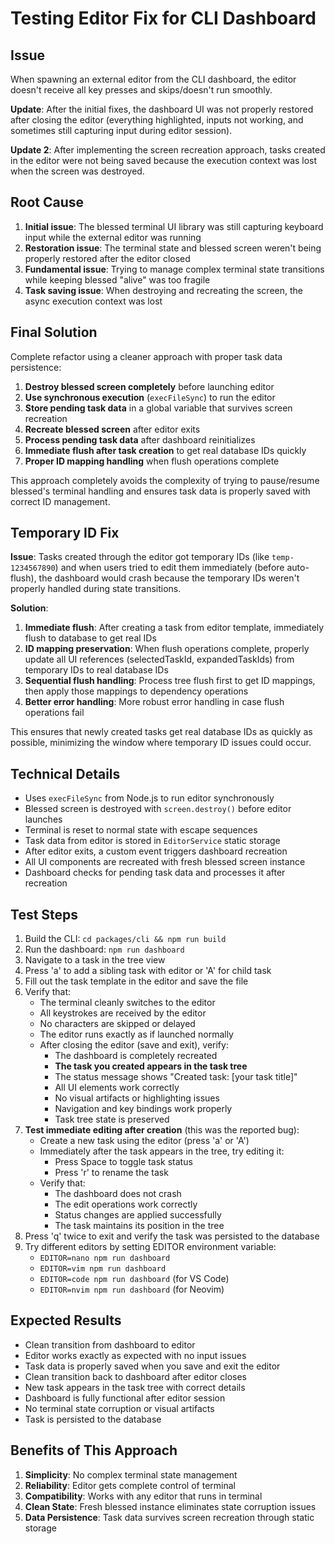 # Testing Editor Fix for CLI Dashboard

## Issue
When spawning an external editor from the CLI dashboard, the editor doesn't receive all key presses and skips/doesn't run smoothly.

**Update**: After the initial fixes, the dashboard UI was not properly restored after closing the editor (everything highlighted, inputs not working, and sometimes still capturing input during editor session).

**Update 2**: After implementing the screen recreation approach, tasks created in the editor were not being saved because the execution context was lost when the screen was destroyed.

## Root Cause
1. **Initial issue**: The blessed terminal UI library was still capturing keyboard input while the external editor was running
2. **Restoration issue**: The terminal state and blessed screen weren't being properly restored after the editor closed
3. **Fundamental issue**: Trying to manage complex terminal state transitions while keeping blessed "alive" was too fragile
4. **Task saving issue**: When destroying and recreating the screen, the async execution context was lost

## Final Solution
Complete refactor using a cleaner approach with proper task data persistence:
1. **Destroy blessed screen completely** before launching editor
2. **Use synchronous execution** (`execFileSync`) to run the editor
3. **Store pending task data** in a global variable that survives screen recreation
4. **Recreate blessed screen** after editor exits
5. **Process pending task data** after dashboard reinitializes
6. **Immediate flush after task creation** to get real database IDs quickly
7. **Proper ID mapping handling** when flush operations complete

This approach completely avoids the complexity of trying to pause/resume blessed's terminal handling and ensures task data is properly saved with correct ID management.

## Temporary ID Fix
**Issue**: Tasks created through the editor got temporary IDs (like `temp-1234567890`) and when users tried to edit them immediately (before auto-flush), the dashboard would crash because the temporary IDs weren't properly handled during state transitions.

**Solution**: 
1. **Immediate flush**: After creating a task from editor template, immediately flush to database to get real IDs
2. **ID mapping preservation**: When flush operations complete, properly update all UI references (selectedTaskId, expandedTaskIds) from temporary IDs to real database IDs  
3. **Sequential flush handling**: Process tree flush first to get ID mappings, then apply those mappings to dependency operations
4. **Better error handling**: More robust error handling in case flush operations fail

This ensures that newly created tasks get real database IDs as quickly as possible, minimizing the window where temporary ID issues could occur.

## Technical Details
- Uses `execFileSync` from Node.js to run editor synchronously
- Blessed screen is destroyed with `screen.destroy()` before editor launches
- Terminal is reset to normal state with escape sequences
- Task data from editor is stored in `EditorService` static storage
- After editor exits, a custom event triggers dashboard recreation
- All UI components are recreated with fresh blessed screen instance
- Dashboard checks for pending task data and processes it after recreation

## Test Steps
1. Build the CLI: `cd packages/cli && npm run build`
2. Run the dashboard: `npm run dashboard`
3. Navigate to a task in the tree view
4. Press 'a' to add a sibling task with editor or 'A' for child task
5. Fill out the task template in the editor and save the file
6. Verify that:
   - The terminal cleanly switches to the editor
   - All keystrokes are received by the editor
   - No characters are skipped or delayed
   - The editor runs exactly as if launched normally
   - After closing the editor (save and exit), verify:
     - The dashboard is completely recreated
     - **The task you created appears in the task tree**
     - The status message shows "Created task: [your task title]"
     - All UI elements work correctly
     - No visual artifacts or highlighting issues
     - Navigation and key bindings work properly
     - Task tree state is preserved
7. **Test immediate editing after creation** (this was the reported bug):
   - Create a new task using the editor (press 'a' or 'A')
   - Immediately after the task appears in the tree, try editing it:
     - Press Space to toggle task status
     - Press 'r' to rename the task
   - Verify that:
     - The dashboard does not crash
     - The edit operations work correctly
     - Status changes are applied successfully
     - The task maintains its position in the tree
8. Press 'q' twice to exit and verify the task was persisted to the database
9. Try different editors by setting EDITOR environment variable:
   - `EDITOR=nano npm run dashboard`
   - `EDITOR=vim npm run dashboard`
   - `EDITOR=code npm run dashboard` (for VS Code)
   - `EDITOR=nvim npm run dashboard` (for Neovim)

## Expected Results
- Clean transition from dashboard to editor
- Editor works exactly as expected with no input issues
- Task data is properly saved when you save and exit the editor
- Clean transition back to dashboard after editor closes
- New task appears in the task tree with correct details
- Dashboard is fully functional after editor session
- No terminal state corruption or visual artifacts
- Task is persisted to the database

## Benefits of This Approach
1. **Simplicity**: No complex terminal state management
2. **Reliability**: Editor gets complete control of terminal
3. **Compatibility**: Works with any editor that runs in terminal
4. **Clean State**: Fresh blessed instance eliminates state corruption issues
5. **Data Persistence**: Task data survives screen recreation through static storage 